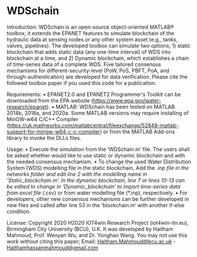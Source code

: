 # WDSchain

Introduction:
WDSchain is an open-source object-oriented MATLAB® toolbox, it extends the EPANET features to simulate blockchain of the hydraulic data at sensing nodes or any other system asset (e.g., tanks, valves, pipelines). The developed toolbox can simulate two options; 1) static blockchain that adds static data (any one-time interval) of WDS into blockchain at a time, and 2) Dynamic blockchain, which establishes a chain of time-series data of a complete WDS. Five tailored consensus mechanisms for different-security-level (PoW, PoS, PBFT, PoA, and through-authentication) are developed for data verification.
Please cite the followed toolbox paper if you used this code for a publication.  

Requirements:
•	EPANET2.0 and EPANET2 Programmer's Toolkit can be downloaded from the EPA website (https://www.epa.gov/water-research/epanet). 
•	MATLAB: WDSchain has been tested on MATLAB 2014b, 2018a, and 2020a. Some MATLAB versions may require installing of MinGW-w64 C/C++ Compiler (https://uk.mathworks.com/matlabcentral/fileexchange/52848-matlab-support-for-mingw-w64-c-c-compiler) or from the MATLAB Add-ons library to invoke the DLLs files. 

Usage:
•	Execute the simulation from the ‘WDSchain.m’ file. The users shall be asked whether would like to use static or dynamic blockchain and with the needed consensus mechanism. 
•	To change the used Water Distribution System (WDS) modelling file in the static blockchain, Add the *.inp file in the networks folder and edit line 2 with the modelling name in ‘Static_blockchain.m’. In the dynamic blockchain, line 7 or lines 10-13 can be edited to change in ‘Dynamic_blockchain’ to import time-series data from excel file (*.csv) or from water modelling file (*.inp), respectively. 
•	For developers, other new consensus mechanisms can be further developed in new files and called after line 53 in the ‘blockchain.m’ with another if-else condition. 

License:
Copyright 2020 H2020 IOT4win Research Project (iot4win-itn.eu), Birmingham City University (BCU), U.K. It was developed by Haitham Mahmoud, Prof. Wenyan Wu, and Dr. Yonghao Wang. 
You may not use this work without citing this paper;
Email: Haitham.Mahmoud@bcu.ac.uk - Haithamhassanmahmoud@gmail.com

